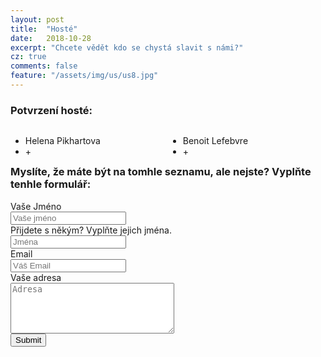 ```yaml
---
layout: post
title:  "Hosté"
date:   2018-10-28
excerpt: "Chcete vědět kdo se chystá slavit s námi?"
cz: true
comments: false
feature: "/assets/img/us/us8.jpg"
---
```



### Potvrzení hosté:

<div style="float: left; width: 50%;">
<ul>
<li>Helena Pikhartova</li>
<li>+</li>
</ul>
</div>
<div style="float: right; width: 50%;">
<ul>
<li>Benoit Lefebvre</li>
<li>+</li>
</ul>
</div>


### Myslíte, že máte být na tomhle seznamu, ale nejste? Vyplňte tenhle formulář:

<form action="http://getsimpleform.com/messages?form_api_token=e184e367746131b0bf2461bad87f8cd4" method="post">
  <label for='name'>Vaše Jméno</label>
  <br />
  <input type='text' id='name' name='name' placeholder='Vaše jméno' />
  <br />
  <label for='email'>Přijdete s někým? Vyplňte jejich jména.</label>
  <br />
  <input type='text' id='name' name='name' placeholder='Jména' />
  <br />
  <label for='email'>Email</label>
  <br />
  <input type='text' id='email' name='email' placeholder='Váš Email' />
  <br />
  <label for='email'>Vaše adresa</label>
  <br />
  <textarea id='message' name='message' placeholder='Adresa' rows='5' cols='30'></textarea>
  <br />
  <input type='submit' value='Submit' />
</form>
